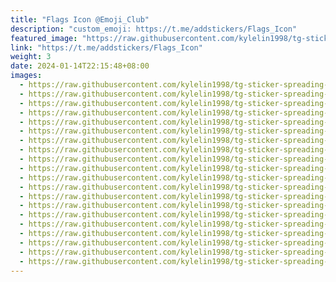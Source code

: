 ```yaml
---
title: "Flags Icon @Emoji_Club"
description: "custom_emoji: https://t.me/addstickers/Flags_Icon"
featured_image: "https://raw.githubusercontent.com/kylelin1998/tg-sticker-spreading-worldwide-images/main/img/766c3b0c-1305-49e2-9bd4-4f8011e8baf8.jpg"
link: "https://t.me/addstickers/Flags_Icon"
weight: 3
date: 2024-01-14T22:15:48+08:00
images:
  - https://raw.githubusercontent.com/kylelin1998/tg-sticker-spreading-worldwide-images/main/img/766c3b0c-1305-49e2-9bd4-4f8011e8baf8.jpg
  - https://raw.githubusercontent.com/kylelin1998/tg-sticker-spreading-worldwide-images/main/img/cfa76879-e61b-48c6-933f-41a0ff417286.jpg
  - https://raw.githubusercontent.com/kylelin1998/tg-sticker-spreading-worldwide-images/main/img/67c94202-f1c9-42aa-9779-9869e6f270db.jpg
  - https://raw.githubusercontent.com/kylelin1998/tg-sticker-spreading-worldwide-images/main/img/538e097f-4fc4-4d58-b186-b68c768530cd.jpg
  - https://raw.githubusercontent.com/kylelin1998/tg-sticker-spreading-worldwide-images/main/img/b5a6af50-91c7-4a66-b7c4-768357dbd0d1.jpg
  - https://raw.githubusercontent.com/kylelin1998/tg-sticker-spreading-worldwide-images/main/img/b3d007c9-f15f-4e21-b545-d0abcc2c8903.jpg
  - https://raw.githubusercontent.com/kylelin1998/tg-sticker-spreading-worldwide-images/main/img/fa33266a-c0f9-492e-91ba-ade801a9d4e5.jpg
  - https://raw.githubusercontent.com/kylelin1998/tg-sticker-spreading-worldwide-images/main/img/58971932-6893-4c30-8cc6-e16911193ee1.jpg
  - https://raw.githubusercontent.com/kylelin1998/tg-sticker-spreading-worldwide-images/main/img/856e304e-744d-424d-8ea8-0eb0ef2f1722.jpg
  - https://raw.githubusercontent.com/kylelin1998/tg-sticker-spreading-worldwide-images/main/img/93a56ad1-6fb1-43f1-b4d5-0168bc7bcd40.jpg
  - https://raw.githubusercontent.com/kylelin1998/tg-sticker-spreading-worldwide-images/main/img/98094ce4-41c4-4be3-badb-ff119c0d4169.jpg
  - https://raw.githubusercontent.com/kylelin1998/tg-sticker-spreading-worldwide-images/main/img/8d3f4638-f839-45ba-a12d-bbc42e7ad5c1.jpg
  - https://raw.githubusercontent.com/kylelin1998/tg-sticker-spreading-worldwide-images/main/img/d16f667f-1fa3-494d-98f9-193d46842fdc.jpg
  - https://raw.githubusercontent.com/kylelin1998/tg-sticker-spreading-worldwide-images/main/img/38f59213-34ac-4926-9334-619792956eb5.jpg
  - https://raw.githubusercontent.com/kylelin1998/tg-sticker-spreading-worldwide-images/main/img/c6074898-325b-48e9-b1eb-ff17b664bc0c.jpg
  - https://raw.githubusercontent.com/kylelin1998/tg-sticker-spreading-worldwide-images/main/img/ee0b2d3f-4183-4420-bf83-7a847b3ecbee.jpg
  - https://raw.githubusercontent.com/kylelin1998/tg-sticker-spreading-worldwide-images/main/img/f34fd1c5-de16-4d4f-af57-a7b83fc66be4.jpg
  - https://raw.githubusercontent.com/kylelin1998/tg-sticker-spreading-worldwide-images/main/img/b8923e5b-e225-41e4-9344-198f9223a7eb.jpg
  - https://raw.githubusercontent.com/kylelin1998/tg-sticker-spreading-worldwide-images/main/img/518b3c3a-967b-4ecd-9a90-0b00b2bdbed6.jpg
  - https://raw.githubusercontent.com/kylelin1998/tg-sticker-spreading-worldwide-images/main/img/76b5e72d-0040-4ce1-9d3c-71e3ab3ffae1.jpg
---
```


